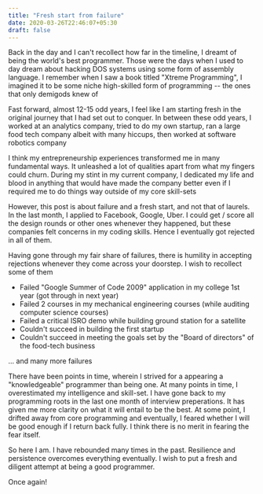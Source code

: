 ```yaml
---
title: "Fresh start from failure"
date: 2020-03-26T22:46:07+05:30
draft: false
---
```


Back in the day and I can't recollect how far in the timeline, I dreamt of being the world's best programmer. Those were the days when 
I used to day dream about hacking DOS systems using some form of assembly language.
I remember when I saw a book titled "Xtreme Programming", I imagined it to be some niche high-skilled form of programming -- the ones that only demigods knew of

Fast forward, almost 12-15 odd years, I feel like I am starting fresh in the original journey that I had set out to conquer. In between these odd years, I worked
at an analytics company, tried to do my own startup, ran a large food tech company albeit with many hiccups, then worked at software robotics company

I think my entrepreneurship experiences transformed me in many fundamental ways. It unleashed a lot of qualities apart
 from what my fingers could churn. During my stint in my current company, I dedicated my life and blood in anything that 
 would have made the company better even if I required me to do things way outside of my core skill-sets
 
 However, this post is about failure and a fresh start, and not that of laurels. In the last month, I applied to Facebook, Google, Uber. 
 I could get / score all the design rounds or other ones whenever they happened, but these companies felt concerns in my coding skills. Hence I eventually got
  rejected in all of them. 
  
  Having gone through my fair share of failures, there is humility in accepting rejections whenever they come across your doorstep. I wish to recollect some of them
  - Failed "Google Summer of Code 2009" application in my college 1st year (got through in next year)
  - Failed 2 courses in my mechanical engineering courses (while auditing computer science courses)
  - Failed a critical ISRO demo while building ground station for a satellite
  - Couldn't succeed in building the first startup
  - Couldn't succeed in meeting the goals set by the "Board of directors" of the food-tech business
  
  ... and many more failures

There have been points in time, wherein I strived for a appearing a "knowledgeable" programmer than being one. 
At many points in time, I overestimated my intelligence and skill-set. I have gone back to my programming roots in the last one month of interview preperations. It has given me more clarity on what it will entail to be the best. At some point, I drifted away from core programming and eventually, I feared whether I will be good enough if I return back fully. I think there is no merit in fearing the fear itself. 

So here I am. I have rebounded many times in the past. Resilience and persistence overcomes everything eventually. I wish to put a fresh and diligent attempt at being a good programmer. 

Once again!
